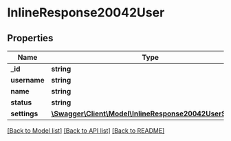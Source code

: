 # InlineResponse20042User

## Properties
Name | Type | Description | Notes
------------ | ------------- | ------------- | -------------
**_id** | **string** |  | [optional] 
**username** | **string** |  | [optional] 
**name** | **string** |  | [optional] 
**status** | **string** |  | [optional] 
**settings** | [**\Swagger\Client\Model\InlineResponse20042UserSettings**](InlineResponse20042UserSettings.md) |  | [optional] 

[[Back to Model list]](../../README.md#documentation-for-models) [[Back to API list]](../../README.md#documentation-for-api-endpoints) [[Back to README]](../../README.md)

